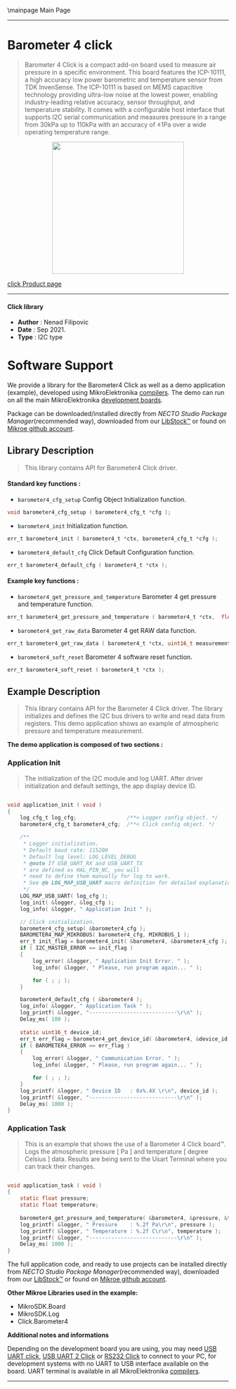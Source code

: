 \mainpage Main Page

---
# Barometer 4 click

> Barometer 4 Click is a compact add-on board used to measure air pressure in a specific environment. This board features the ICP-10111, a high accuracy low power barometric and temperature sensor from TDK InvenSense. The ICP-10111 is based on MEMS capacitive technology providing ultra-low noise at the lowest power, enabling industry-leading relative accuracy, sensor throughput, and temperature stability. It comes with a configurable host interface that supports I2C serial communication and measures pressure in a range from 30kPa up to 110kPa with an accuracy of ±1Pa over a wide operating temperature range.

<p align="center">
  <img src="https://download.mikroe.com/images/click_for_ide/barometer4_click.png" height=300px>
</p>

[click Product page](https://www.mikroe.com/barometer-4-click)

---


#### Click library

- **Author**        : Nenad Filipovic
- **Date**          : Sep 2021.
- **Type**          : I2C type


# Software Support

We provide a library for the Barometer4 Click
as well as a demo application (example), developed using MikroElektronika
[compilers](https://www.mikroe.com/necto-studio).
The demo can run on all the main MikroElektronika [development boards](https://www.mikroe.com/development-boards).

Package can be downloaded/installed directly from *NECTO Studio Package Manager*(recommended way), downloaded from our [LibStock&trade;](https://libstock.mikroe.com) or found on [Mikroe github account](https://github.com/MikroElektronika/mikrosdk_click_v2/tree/master/clicks).

## Library Description

> This library contains API for Barometer4 Click driver.

#### Standard key functions :

- `barometer4_cfg_setup` Config Object Initialization function.
```c
void barometer4_cfg_setup ( barometer4_cfg_t *cfg );
```

- `barometer4_init` Initialization function.
```c
err_t barometer4_init ( barometer4_t *ctx, barometer4_cfg_t *cfg );
```

- `barometer4_default_cfg` Click Default Configuration function.
```c
err_t barometer4_default_cfg ( barometer4_t *ctx );
```

#### Example key functions :

- `barometer4_get_pressure_and_temperature` Barometer 4 get pressure and temperature function.
```c
err_t barometer4_get_pressure_and_temperature ( barometer4_t *ctx,  float *pressure, float *temperature );
```

- `barometer4_get_raw_data` Barometer 4 get RAW data function.
```c
err_t barometer4_get_raw_data ( barometer4_t *ctx, uint16_t measurement_comd, uint32_t *pressure, uint16_t *temperature );
```

- `barometer4_soft_reset` Barometer 4 software reset function.
```c
err_t barometer4_soft_reset ( barometer4_t *ctx );
```

## Example Description

> This library contains API for the Barometer 4 Click driver.
> The library initializes and defines the I2C bus drivers 
> to write and read data from registers.
> This demo application shows an example of 
> atmospheric pressure and temperature measurement.

**The demo application is composed of two sections :**

### Application Init

> The initialization of the I2C module and log UART.
> After driver initialization and default settings, 
> the app display device ID.

```c

void application_init ( void ) 
{
    log_cfg_t log_cfg;                /**< Logger config object. */
    barometer4_cfg_t barometer4_cfg;  /**< Click config object. */

    /** 
     * Logger initialization.
     * Default baud rate: 115200
     * Default log level: LOG_LEVEL_DEBUG
     * @note If USB_UART_RX and USB_UART_TX 
     * are defined as HAL_PIN_NC, you will 
     * need to define them manually for log to work. 
     * See @b LOG_MAP_USB_UART macro definition for detailed explanation.
     */
    LOG_MAP_USB_UART( log_cfg );
    log_init( &logger, &log_cfg );
    log_info( &logger, " Application Init " );

    // Click initialization.
    barometer4_cfg_setup( &barometer4_cfg );
    BAROMETER4_MAP_MIKROBUS( barometer4_cfg, MIKROBUS_1 );
    err_t init_flag = barometer4_init( &barometer4, &barometer4_cfg );
    if ( I2C_MASTER_ERROR == init_flag ) 
    {
        log_error( &logger, " Application Init Error. " );
        log_info( &logger, " Please, run program again... " );

        for ( ; ; );
    }

    barometer4_default_cfg ( &barometer4 );
    log_info( &logger, " Application Task " );
    log_printf( &logger, "----------------------------\r\n" );
    Delay_ms( 100 );
    
    static uint16_t device_id;
    err_t err_flag = barometer4_get_device_id( &barometer4, &device_id );
    if ( BAROMETER4_ERROR == err_flag ) 
    {
        log_error( &logger, " Communication Error. " );
        log_info( &logger, " Please, run program again... " );

        for ( ; ; );
    }
    log_printf( &logger, " Device ID   : 0x%.4X \r\n", device_id );
    log_printf( &logger, "----------------------------\r\n" );
    Delay_ms( 1000 );
}

```

### Application Task

> This is an example that shows the use of a Barometer 4 Click board™.
> Logs the atmospheric pressure [ Pa ] and temperature [ degree Celsius ] data.
> Results are being sent to the Usart Terminal where you can track their changes.

```c

void application_task ( void ) 
{  
    static float pressure;
    static float temperature;
    
    barometer4_get_pressure_and_temperature( &barometer4, &pressure, &temperature );
    log_printf( &logger, " Pressure    : %.2f Pa\r\n", pressure );
    log_printf( &logger, " Temperature : %.2f C\r\n", temperature );
    log_printf( &logger, "----------------------------\r\n" );
    Delay_ms( 1000 );
}

```

The full application code, and ready to use projects can be installed directly from *NECTO Studio Package Manager*(recommended way), downloaded from our [LibStock&trade;](https://libstock.mikroe.com) or found on [Mikroe github account](https://github.com/MikroElektronika/mikrosdk_click_v2/tree/master/clicks).

**Other Mikroe Libraries used in the example:**

- MikroSDK.Board
- MikroSDK.Log
- Click.Barometer4

**Additional notes and informations**

Depending on the development board you are using, you may need
[USB UART click](https://www.mikroe.com/usb-uart-click),
[USB UART 2 Click](https://www.mikroe.com/usb-uart-2-click) or
[RS232 Click](https://www.mikroe.com/rs232-click) to connect to your PC, for
development systems with no UART to USB interface available on the board. UART
terminal is available in all MikroElektronika
[compilers](https://shop.mikroe.com/compilers).

---

